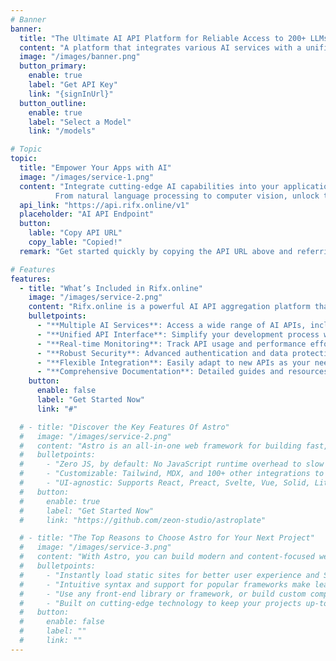 ```yaml
---
# Banner
banner:
  title: "The Ultimate AI API Platform for Reliable Access to 200+ LLMs."
  content: "A platform that integrates various AI services with a unified API interface, allowing you to easily access any LLM with a single endpoint while managing fallbacks, load balancing, retries, and caching."
  image: "/images/banner.png"
  button_primary:
    enable: true
    label: "Get API Key"
    link: "{signInUrl}"
  button_outline:
    enable: true
    label: "Select a Model"
    link: "/models"

# Topic
topic:
  title: "Empower Your Apps with AI"
  image: "/images/service-1.png"
  content: "Integrate cutting-edge AI capabilities into your applications with our powerful API. 
          From natural language processing to computer vision, unlock the potential of AI with just a few lines of code."
  api_link: "https://api.rifx.online/v1"
  placeholder: "AI API Endpoint"
  button:
    lable: "Copy API URL"
    copy_lable: "Copied!"
  remark: "Get started quickly by copying the API URL above and referring to our comprehensive documentation."

# Features
features:
  - title: "What’s Included in Rifx.online"
    image: "/images/service-2.png"
    content: "Rifx.online is a powerful AI API aggregation platform that provides everything you need to enhance your projects. Here’s what you get:"
    bulletpoints:
      - "**Multiple AI Services**: Access a wide range of AI APIs, including NLP, image recognition, and more."
      - "**Unified API Interface**: Simplify your development process with a single, consistent API access point."
      - "**Real-time Monitoring**: Track API usage and performance effortlessly."
      - "**Robust Security**: Advanced authentication and data protection mechanisms."
      - "**Flexible Integration**: Easily adapt to new APIs as your needs evolve."
      - "**Comprehensive Documentation**: Detailed guides and resources to help you get started quickly."
    button:
      enable: false
      label: "Get Started Now"
      link: "#"

  # - title: "Discover the Key Features Of Astro"
  #   image: "/images/service-2.png"
  #   content: "Astro is an all-in-one web framework for building fast, content-focused websites. It offers a range of exciting features for developers and website creators. Some of the key features are:"
  #   bulletpoints:
  #     - "Zero JS, by default: No JavaScript runtime overhead to slow you down."
  #     - "Customizable: Tailwind, MDX, and 100+ other integrations to choose from."
  #     - "UI-agnostic: Supports React, Preact, Svelte, Vue, Solid, Lit and more."
  #   button:
  #     enable: true
  #     label: "Get Started Now"
  #     link: "https://github.com/zeon-studio/astroplate"

  # - title: "The Top Reasons to Choose Astro for Your Next Project"
  #   image: "/images/service-3.png"
  #   content: "With Astro, you can build modern and content-focused websites without sacrificing performance or ease of use."
  #   bulletpoints:
  #     - "Instantly load static sites for better user experience and SEO."
  #     - "Intuitive syntax and support for popular frameworks make learning and using Astro a breeze."
  #     - "Use any front-end library or framework, or build custom components, for any project size."
  #     - "Built on cutting-edge technology to keep your projects up-to-date with the latest web standards."
  #   button:
  #     enable: false
  #     label: ""
  #     link: ""
---
```

